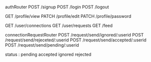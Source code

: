 
authRouter
POST /signup
POST /login
POST /logout

GET   /profile/view
PATCH /profile/edit
PATCH /profile/password

GET /user/connections
GET /user/requests
GET /feed   

connectionRequestRouter
POST /request/send/ignored/:userid
POST /request/send/rejeceted/:userid
POST /request/send/accepted/:userid
POST /request/send/pending/:userid



status : pending accepted ignored rejected